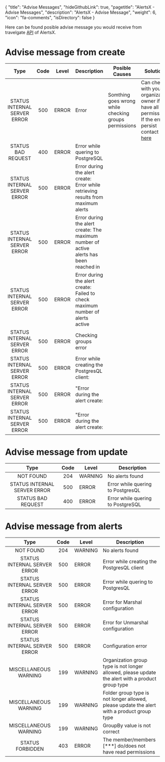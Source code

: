 {
  "title": "Advise Messages",
  "hideGithubLink": true,
  "pagetitle": "AlertsX - Advise Messages",
  "description": "AlertsX - Advise Message",
  "weight": 6,
  "icon": "fa-comments",
  "isDirectory": false
}

[website-API]: https://api.travelgatex.com/
[customer-care]: https://xmltravelgate.atlassian.net/servicedesk/customer/portal/7


Here can be found posible advise message you would receive from travelgate [API][website-API] of AlertsX. 

# Advise message from create
   
| Type  | Code | Level | Description | Posible Causes | Solutions |
|:-:|:-:|---|---|---|---|
| STATUS INTERNAL SERVER ERROR | 500 | ERROR   | Error  | Somthing goes wrong while checking groups permissions  | Can check with your organization owner if you have all permissions. If the error persist contact us [here][customer-care]  |
| STATUS BAD REQUEST           | 400 | ERROR   | Error while quering to PostgreSQL  |   |   |
| STATUS INTERNAL SERVER ERROR | 500 | ERROR   | Error during the alert create: Error while retrieving results from maximum alerts  |   |   |
| STATUS INTERNAL SERVER ERROR | 500 | ERROR   | Error during the alert create: The maximum number of active alerts has been reached in  |   |   |
| STATUS INTERNAL SERVER ERROR | 500 | ERROR   | Error during the alert create: Failed to check maximum number of alerts active  |   |   |
| STATUS INTERNAL SERVER ERROR | 500 | ERROR   | Checking groups error  |   |   |
| STATUS INTERNAL SERVER ERROR | 500 | ERROR   | Error while creating the PostgresQL client:  |   |   |
| STATUS INTERNAL SERVER ERROR | 500 | ERROR   | "Error during the alert create:  |   |   |
| STATUS INTERNAL SERVER ERROR | 500 | ERROR   | "Error during the alert create:  |   |   |



# Advise message from update
   
| Type  | Code | Level | Description |
|:-:|:-:|---|---|
| NOT FOUND                    | 204 | WARNING | No alerts found                    |  
| STATUS INTERNAL SERVER ERROR | 500 | ERROR   | Error while quering to PostgresQL  |  
| STATUS BAD REQUEST           | 400 | ERROR   | Error while quering to PostgreSQL  |  


# Advise message from alerts
   
| Type  | Code | Level | Description |
|:-:|:-:|---|---|
| NOT FOUND                    | 204 | WARNING | No alerts found                    | 
| STATUS INTERNAL SERVER ERROR | 500 | ERROR   | Error while creating the PostgresQL client  |
| STATUS INTERNAL SERVER ERROR | 500 | ERROR   | Error while quering to PostgresQL  | 
| STATUS INTERNAL SERVER ERROR | 500 | ERROR   | Error for Marshal configuration  |  
| STATUS INTERNAL SERVER ERROR | 500 | ERROR   | Error for Unmarshal configuration  |
| STATUS INTERNAL SERVER ERROR | 500 | ERROR   | Configuration error  |  
| MISCELLANEOUS WARNING        | 199 | WARNING | Organization group type is not longer allowed, please update the alert with a product group type  |  
| MISCELLANEOUS WARNING        | 199 | WARNING | Folder group type is not longer allowed, please update the alert with a product group type  |  
| MISCELLANEOUS WARNING        | 199 | WARNING | GroupBy value is not correct |  |  |
| STATUS FORBIDDEN             | 403 | ERROR   | The member/members [***] do/does not have read permissions  |  

